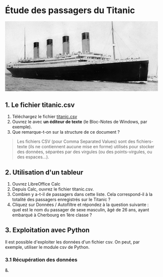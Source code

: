 # Étude des passagers du Titanic

![lors de ce dernier voyage du Tita](data/pic.png)


## 1. Le fichier titanic.csv
1. Téléchargez le fichier [titanic.csv](https://github.com/glassus/snt/raw/master/Theme4_Donnees_structurees/data/titanic.csv)
2. Ouvrez le avec **un éditeur de texte** (le Bloc-Notes de Windows, par exemple).
3. Que remarque-t-on sur la structure de ce document ?


>Les fichiers CSV (pour Comma Separated Values) sont des fichiers-texte (ils ne contiennent aucune mise en forme) utilisés pour stocker des données, séparées par des virgules (ou des points-virgules, ou des espaces...).

## 2. Utilisation d'un tableur
1. Ouvrez LibreOffice Calc
2. Depuis Calc, ouvrez le fichier titanic.csv.
3. Combien y a-t-il de passagers dans cette liste. Cela correspond-il à la totalité des passagers enregistrés sur le Titanic ?
4. Cliquez sur Données / Autofiltre et répondez à la question suivante : quel est le nom du passager de sexe masculin, âgé de 26 ans, ayant embarqué à Cherbourg en 1ère classe ?


## 3. Exploitation avec Python
Il est possible d'exploiter les données d'un fichier csv. On peut, par exemple, utiliser le module csv de Python.

### 3.1 Récupération des données
&. 
